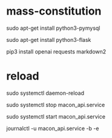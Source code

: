 # mass-constitution

sudo apt-get install python3-pymysql

sudo apt-get install python3-flask

pip3 install openai requests markdown2

# reload

sudo systemctl daemon-reload

sudo systemctl stop macon_api.service

sudo systemctl start macon_api.service

journalctl -u macon_api.service -b -e